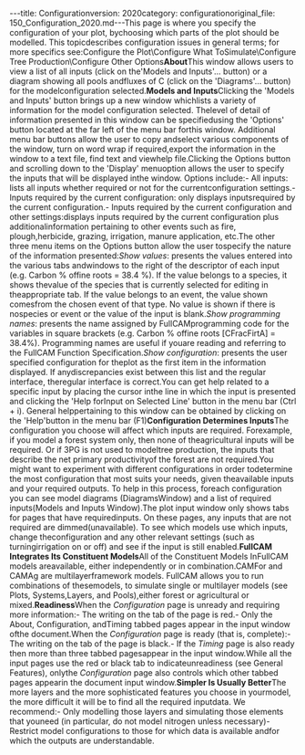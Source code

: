 ---title: Configurationversion: 2020category: configurationoriginal_file: 150_Configuration_2020.md---This page is where you specify the configuration of your plot, bychoosing which parts of the plot should be modelled. This topicdescribes configuration issues in general terms; for more specifics see:Configure the Plot\Configure What ToSimulate\Configure Tree Production\Configure Other Options**About**This window allows users to view a list of all inputs (click on the'Models and Inputs'\... button) or a diagram showing all pools andfluxes of C (click on the 'Diagrams'\... button) for the modelconfiguration selected.**Models and Inputs**Clicking the 'Models and Inputs' button brings up a new window whichlists a variety of information for the model configuration selected. Thelevel of detail of information presented in this window can be specifiedusing the 'Options' button located at the far left of the menu bar forthis window. Additional menu bar buttons allow the user to copy andselect various components of the window, turn on word wrap if required,export the information in the window to a text file, find text and viewhelp file.Clicking the Options button and scrolling down to the 'Display' menuoption allows the user to specify the inputs that will be displayed inthe window. Options include:- All inputs: lists all inputs whether required or not for the currentconfiguration settings.- Inputs required by the current configuration: only displays inputsrequired by the current configuration.- Inputs required by the current configuration and other settings:displays inputs required by the current configuration plus additionalinformation pertaining to other events such as fire, plough,herbicide, grazing, irrigation, manure application, etc.The other three menu items on the Options button allow the user tospecify the nature of the information presented:*Show values*: presents the values entered into the various tabs andwindows to the right of the descriptor of each input (e.g. Carbon % offine roots = 38.4 %). If the value belongs to a species, it shows thevalue of the species that is currently selected for editing in theappropriate tab. If the value belongs to an event, the value shown comesfrom the chosen event of that type. No value is shown if there is nospecies or event or the value of the input is blank.*Show programming names*: presents the name assigned by FullCAMprogramming code for the variables in square brackets (e.g. Carbon % offine roots [CFracFirtA] = 38.4%). Programming names are useful if youare reading and referring to the FullCAM Function Specification.*Show configuration*: presents the user specified configuration for theplot as the first item in the information displayed. If anydiscrepancies exist between this list and the regular interface, theregular interface is correct.You can get help related to a specific input by placing the cursor inthe line in which the input is presented and clicking the 'Help forInput on Selected Line' button in the menu bar (Ctrl + i). General helppertaining to this window can be obtained by clicking on the 'Help'button in the menu bar (F1)**Configuration Determines Inputs**The configuration you choose will affect which inputs are required. Forexample, if you model a forest system only, then none of theagricultural inputs will be required. Or if 3PG is not used to modeltree production, the inputs that describe the net primary productivityof the forest are not required.You might want to experiment with different configurations in order todetermine the most configuration that most suits your needs, given theavailable inputs and your required outputs. To help in this process, foreach configuration you can see model diagrams (DiagramsWindow) and a list of required inputs(Models and Inputs Window).The plot input window only shows tabs for pages that have requiredinputs. On these pages, any inputs that are not required are dimmed(unavailable). To see which models use which inputs, change theconfiguration and any other relevant settings (such as turningirrigation on or off) and see if the input is still enabled.**FullCAM Integrates Its Constituent Models**All of the Constituent Models InFullCAM models areavailable, either independently or in combination.CAMFor and CAMAg are multilayerframework models. FullCAM allows you to run combinations of thesemodels, to simulate single or multilayer models (see Plots, Systems,Layers, and Pools),either forest or agricultural or mixed.**Readiness**When the *Configuration* page is unready and requiring more information:- The writing on the tab of the page is red.- Only the About, Configuration, andTiming tabbed pages appear in the input window ofthe document.When the *Configuration* page is ready (that is, complete):- The writing on the tab of the page is black.- If the *Timing* page is also ready then more than three tabbed pagesappear in the input window.While all the input pages use the red or black tab to indicateunreadiness (see General Features), onlythe *Configuration* page also controls which other tabbed pages appearin the document input window.**Simpler Is Usually Better**The more layers and the more sophisticated features you choose in yourmodel, the more difficult it will be to find all the required inputdata. We recommend:- Only modelling those layers and simulating those elements that youneed (in particular, do not model nitrogen unless necessary)- Restrict model configurations to those for which data is available andfor which the outputs are understandable.